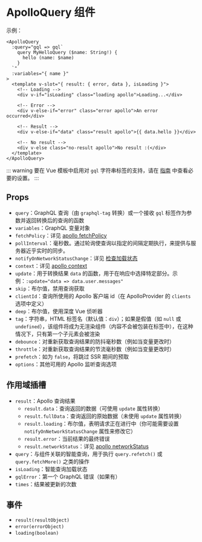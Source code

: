 # ApolloQuery 组件

示例：

```vue
<ApolloQuery
  :query="gql => gql`
    query MyHelloQuery ($name: String!) {
      hello (name: $name)
    }
  `"
  :variables="{ name }"
>
  <template v-slot="{ result: { error, data }, isLoading }">
    <!-- Loading -->
    <div v-if="isLoading" class="loading apollo">Loading...</div>

    <!-- Error -->
    <div v-else-if="error" class="error apollo">An error occurred</div>

    <!-- Result -->
    <div v-else-if="data" class="result apollo">{{ data.hello }}</div>

    <!-- No result -->
    <div v-else class="no-result apollo">No result :(</div>
  </template>
</ApolloQuery>
```

::: warning
要在 Vue 模板中启用对 `gql` 字符串标签的支持，请在 [指南](../guide/components/query.md#tag-setup) 中查看必要的设置。
:::

## Props

- `query`：GraphQL 查询（由 `graphql-tag` 转换）或一个接收 `gql` 标签作为参数并返回转换后的查询的函数
- `variables`：GraphQL 变量对象
- `fetchPolicy`：详见 [apollo fetchPolicy](https://www.apollographql.com/docs/react/data/queries/#configuring-fetch-logic)
- `pollInterval`：毫秒数。通过轮询使查询以指定的间隔定期执行，来提供与服务器近乎实时的同步。
- `notifyOnNetworkStatusChange`：详见 [检查加载状态](https://www.apollographql.com/docs/react/data/queries/#inspecting-loading-states)
- `context`：详见 [apollo context](https://www.apollographql.com/docs/react/api/link/apollo-link-context/)
- `update`：用于转换结果 `data` 的函数，用于在响应中选择特定部分。示例：`:update="data => data.user.messages"`
- `skip`：布尔值，禁用查询获取
- `clientId`：查询所使用的 Apollo 客户端 id（在 ApolloProvider 的 `clients` 选项中定义）
- `deep`：布尔值，使用深度 Vue 侦听器
- `tag`：字符串，HTML 标签名（默认值：`div`）；如果是假值（如 `null` 或 `undefined`），该组件将成为无渲染组件（内容不会被包装在标签中），在这种情况下，只有第一个子元素会被渲染
- `debounce`：对重新获取查询结果的防抖毫秒数（例如当变量更改时）
- `throttle`：对重新获取查询结果的节流毫秒数（例如当变量更改时）
- `prefetch`：如为 `false`，将跳过 SSR 期间的预取
- `options`：其他可用的 Apollo 监听查询选项

## 作用域插槽

- `result`：Apollo 查询结果
  - `result.data`：查询返回的数据（可使用 `update` 属性转换）
  - `result.fullData`：查询返回的原始数据（未使用 `update` 属性转换）
  - `result.loading`：布尔值，表明请求正在进行中（你可能需要设置 `notifyOnNetworkStatusChange` 属性来修改它）
  - `result.error`：当前结果的最终错误
  - `result.networkStatus`：详见 [apollo networkStatus](https://www.apollographql.com/docs/react/data/queries/#inspecting-loading-states)
- `query`：与组件关联的智能查询，用于执行 `query.refetch()` 或 `query.fetchMore()` 之类的操作
- `isLoading`：智能查询加载状态
- `gqlError`：第一个 GraphQL 错误（如果有）
- `times`：结果被更新的次数

## 事件

- `result(resultObject)`
- `error(errorObject)`
- `loading(boolean)`
